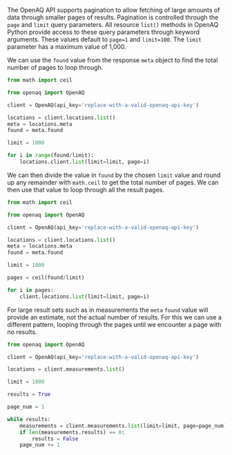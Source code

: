 The OpenAQ API supports pagination to allow fetching of large amounts of data
through smaller pages of results. Pagination is controlled through the `page`
and `limit` query parameters. All resource `list()` methods in OpenAQ Python
provide access to these query parameters through keyword arguments. These values
default to `page=1` and `limit=100`. The `limit` parameter has a maximum value
of 1,000.

We can use the `found` value from the response `meta` object to find the total
number of pages to loop through.

```py hl_lines="9"
from math import ceil

from openaq import OpenAQ

client = OpenAQ(api_key='replace-with-a-valid-openaq-api-key')

locations = client.locations.list()
meta = locations.meta
found = meta.found

limit = 1000

for i in range(found/limit):
    locations.client.list(limit=limit, page=i)
```

We can then divide the value in `found` by the chosen `limit` value and round up
any remainder with `math.ceil` to get the total number of pages. We can then use
that value to loop through all the result pages.

```py hl_lines="13-16"
from math import ceil

from openaq import OpenAQ

client = OpenAQ(api_key='replace-with-a-valid-openaq-api-key')

locations = client.locations.list()
meta = locations.meta
found = meta.found

limit = 1000

pages = ceil(found/limit)

for i in pages:
    client.locations.list(limit=limit, page=i)
```

For large result sets such as in measurements the `meta` `found` value will
provide an estimate, not the actual number of results. For this we can use a
different pattern, looping through the pages until we encounter a page with no
results.

```py hl_lines="13-17"
from openaq import OpenAQ

client = OpenAQ(api_key='replace-with-a-valid-openaq-api-key')

locations = client.measurements.list()

limit = 1000

results = True

page_num = 1

while results:
    measurements = client.measurements.list(limit=limit, page=page_num)
    if len(measurements.results) == 0:
        results = False
    page_num += 1
```
